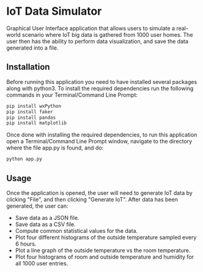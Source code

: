 # IoT Data Simulator

Graphical User Interface application that allows users to simulate a real-world scenario where IoT big data is gathered from 1000 user homes. The user then has the ability to perform data visualization, and save the data generated into a file.

## Installation

Before running this application you need to have installed several packages along with python3. To install the required dependencies run the following commands in your Terminal/Command Line Prompt:
```bash
pip install wxPython
pip install faker
pip install pandas
pip install matplotlib
```
Once done with installing the required dependencies, to run this application open a Terminal/Command Line Prompt window, navigate to the directory where the file app.py is found, and do:
```bash
python app.py
```

## Usage
Once the application is opened, the user will need to generate IoT data by clicking "File", and then clicking "Generate IoT".
After data has been generated, the user can:

* Save data as a JSON file.
* Save data as a CSV file.
* Compute common statistical values for the data.
* Plot four different histograms of the outside temperature sampled every 6 hours.
* Plot a line graph of the outside temperature vs the room temperature.
* Plot four histograms of room and outside temperature and humidity for all 1000 user entries.
